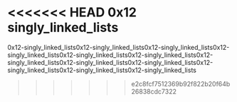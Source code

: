 <<<<<<< HEAD
0x12 singly_linked_lists
=======
0x12-singly_linked_lists0x12-singly_linked_lists0x12-singly_linked_lists0x12-singly_linked_lists0x12-singly_linked_lists0x12-singly_linked_lists0x12-singly_linked_lists0x12-singly_linked_lists0x12-singly_linked_lists0x12-singly_linked_lists0x12-singly_linked_lists0x12-singly_linked_lists
>>>>>>> e2c8fcf7512369b92f822b20f64b26838cdc7322
